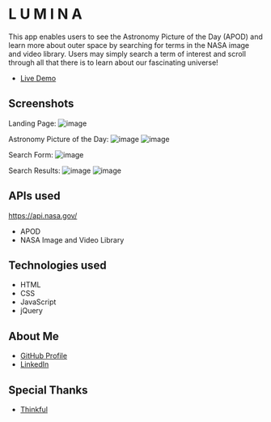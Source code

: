 # L U M I N A

This app enables users to see the Astronomy Picture of the Day (APOD) and learn more about outer space by searching for terms in the NASA image and video library. Users may simply search a term of interest and scroll through all that there is to learn about our fascinating universe!

- [Live Demo](https://christineyoo.github.io/nasa-app/)

## Screenshots 
Landing Page:
![image](https://user-images.githubusercontent.com/76637034/106372122-743a9900-6321-11eb-9351-140c54db64cb.png)

Astronomy Picture of the Day:
![image](https://user-images.githubusercontent.com/76637034/106372135-9502ee80-6321-11eb-9095-5eb55239587a.png)
![image](https://user-images.githubusercontent.com/76637034/106372152-a8ae5500-6321-11eb-8d3f-90c4a6d2cd11.png)

Search Form:
![image](https://user-images.githubusercontent.com/76637034/106372159-bcf25200-6321-11eb-8d30-578b214ffa5d.png)

Search Results:
![image](https://user-images.githubusercontent.com/76637034/106372166-e01d0180-6321-11eb-94a1-226c7ce7c675.png)
![image](https://user-images.githubusercontent.com/76637034/106372172-f460fe80-6321-11eb-9a32-c8a6f8c7662f.png)

## APIs used 
https://api.nasa.gov/
- APOD
- NASA Image and Video Library

## Technologies used
- HTML
- CSS
- JavaScript
- jQuery

## About Me

- [GitHub Profile](https://github.com/christineyoo)
- [LinkedIn](https://linkedin.com/in/christine-yoo-cy)

## Special Thanks

- [Thinkful](https://www.thinkful.com/)
